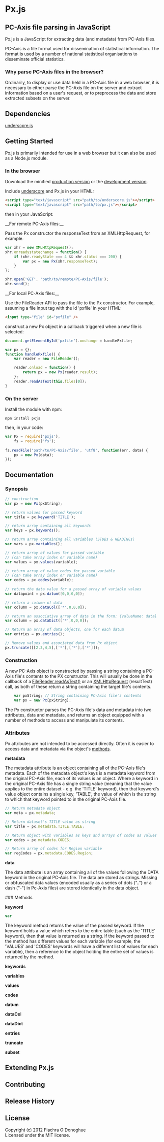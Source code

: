 Px.js 
===
## PC-Axis file parsing in JavaScript

Px.js is a JavaScript for extracting data (and metadata) from PC-Axis files.

PC-Axis is a file format used for dissemination of statistical information. The format is used by a number of national statistical organisations to disseminate official statistics.

### Why parse PC-Axis files in the browser?

Ordinarily, to display or use data held in a PC-Axis file in a web browser, it is necessary to either parse the PC-Axis file on the server and extract information based on a user's request, or to preprocess the data and store extracted subsets on the server. 

## Dependencies

[underscore.js](http://underscorejs.org)

## Getting Started

Px.js is primarily intended for use in a web browser but it can also be used as a Node.js module.


### In the browser

Download the minified [production version][min] or the [development version][max].

[min]: https://raw.github.com/fod/px.js/master/dist/px.min.js
[max]: https://raw.github.com/fod/px.js/master/dist/px.js

Include [underscore](http://underscorejs.org) and Px.js in your HTML:

```html
<script type="text/javascript" src="path/to/underscore.js"></script>
<script type="text/javascript" src="path/to/px.js"></script>
```

then in your JavaScript:

<a name="remoteFile" />
__For remote PC-Axis files:__

Pass the Px constructor the responseText from an XMLHttpRequest, for example: 

```javascript
var xhr = new XMLHttpRequest();
xhr.onreadystatechange = function() {
	if (xhr.readyState === 4 && xhr.status === 200) {
		var px = new Px(xhr.responseText);
	}
};

xhr.open('GET', 'path/to/remote/PC-Axis/file');
xhr.send();
```

<a name="localFile" />
__For local PC-Axis files:__

Use the FileReader API to pass the file to the Px constructor. For example, assuming a file input tag with the id 'pxfile' in your HTML:

```html
<input type="file" id="pxfile" />
```

construct a new Px object in a callback triggered when a new file is selected:

```javascript
document.getElementById('pxfile').onchange = handlePxfile;

var px = {};
function handlePxfile() {
	var reader = new FileReader();

    reader.onload = function() {
		return px = new Px(reader.result);
	};
	reader.readAsText(this.files[0]);
}
```

### On the server
Install the module with npm: 

`npm install pxjs`

then, in your code:

```javascript
var Px = require('pxjs'),
    fs = require('fs');
	
fs.readFile('path/to/PC-Axis/file', 'utf8', function(err, data) {
	px = new Px(data);
});
```

## Documentation

### Synopsis

```javascript
// construction
var px = new Px(pxString);

// return values for passed keyword
var title = px.keyword('TITLE');

// return array containing all keywords
var keys = px.keywords();

// return array containing all variables (STUBs & HEADINGs)
var vars = px.variables();

// return array of values for passed variable
// (can take array index or variable name)
var values = px.values(variable);

// return array of value codes for passed variable
// (can take array index or variable name)
var codes = px.codes(variable);
    
// return the data value for a passed array of variable values
var datapoint = px.datum([0,0,0,0]);

// return a column of data
var column = px.dataCol(['*',0,0,0]);

// return an associative array of data in the form: {valueName: data}
var column = px.dataDict(['*',0,0,0]);

// Return an array of data objects, one for each datum
var entries = px.entries();

// Remove values and associated data from Px object
px.truncate([[2,3,4,5],['*'],['*'],['*']]);
```

### Construction

A new PC-Axis object is constructed by passing a string containing a PC-Axis file's contents to the PX constructor. This will usually be done in the callback of a [FileReader.readAsText()](#localFile) or an [XMLHttpRequest](#remoteFile) (resultText) call, as both of these return a string containing the target file's contents.

```javascript
	var pxString; // String containing PC-Axis file's contents
	var px = new Px(pxString);
```

The Px constructor parses the PC-Axis file's data and metadata into two attributes, data and metadata, and returns an object equipped with a number of methods to access and manipulate its contents.

### Attributes

Px attributes are not intended to be accessed directly. Often it is easier to access data and metadata via the object's [methods](#methods).

__metadata__

The metadata attribute is an object containing all of the PC-Axis file's metadata. Each of the metadata object's keys is a metadata keyword from the original PC-Axis file, each of its values is an object. Where a keyword in the original PC-Axis file has a single string value (meaning that the value applies to the entire dataset - e.g. the 'TITLE' keyword), then that keyword's value object contains a single key, 'TABLE', the value of which is the string to which that keyword pointed to in the original PC-Axis file.

```javascript
// Return metadata object
var meta = px.metadata;

// Return dataset's TITLE value as string
var title = px.metadata.TITLE.TABLE;

// Return object with variables as keys and arrays of codes as values
var codes = px.metadata.CODES;

// Return array of codes for Region variable
var regCodes = px.metadata.CODES.Region;
```

__data__

The data attribute is an array containing all of the values following the DATA keyword in the original PC-Axis file. The data are stored as strings. Missing or obfuscated data values (encoded usually as a series of dots ("..") or a dash ("-") in Pc-Axis files) are stored identically in the data object.


<a name="methods" />
### Methods

__keyword__

```javascript
var 
```

The keyword method returns the value of the passed keyword. If the keyword holds a value which refers to the entire table (such as the 'TITLE' keyword), then that value is returned as a string. If the keyword passed to the method has different values for each variable (for example, the 'VALUES' and 'CODES' keywords will have a different list of values for each variable), then a reference to the object holding the entire set of values is returned by the method.

__keywords__

__variables__

__values__

__codes__

__datum__

__dataCol__

__dataDict__

__entries__

__truncate__

__subset__

## Extending Px.js


## Contributing


## Release History


## License
Copyright (c) 2012 Fiachra O'Donoghue  
Licensed under the MIT license.

